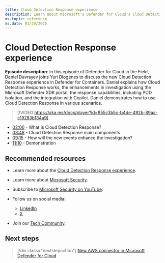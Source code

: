 ```yaml
---
title: Cloud Detection Response experience
description: Learn about Microsoft's Defender for Cloud's Cloud Detection Response experience, including investigation enhancements and response capabilities.
ms.topic: reference
ms.date: 01/20/2025
---
```


# Cloud Detection Response experience

**Episode description**: In this episode of Defender for Cloud in the Field, Daniel Davrayev joins Yuri Diogenes to discuss the new Cloud Detection Response experience in Defender for Containers. Daniel explains how Cloud Detection Response works, the enhancements in investigation using the Microsoft Defender XDR portal, the response capabilities, including POD isolation, and the integration with Copilot. Daniel demonstrates how to use Cloud Detection Response in various scenarios.
  

> [!VIDEO https://aka.ms/docs/player?id=855c3b5c-b4de-492b-89aa-c19283b134a9]

- [02:00](/shows/mdc-in-the-field/cloud-detection-response-experience#time=02m00s) - What is Cloud Detection Response?
- [03:48](/shows/mdc-in-the-field/cloud-detection-response-experience#time=03m48s) - Cloud Detection Response main components
- [09:15](/shows/mdc-in-the-field/cloud-detection-response-experience#time=09m15s) - How will the new events enhance the investigation?
- [11:10](/shows/mdc-in-the-field/cloud-detection-response-experience#time=11m10s) - Demonstration

## Recommended resources

- Learn more about the [Cloud Detection Response experience](https://techcommunity.microsoft.com/blog/microsoftdefendercloudblog/new-innovations-in-container-security-with-unified-visibility-investigations-and/4298593).
- Learn more about [Microsoft Security](https://msft.it/6002T9HQY).
- Subscribe to [Microsoft Security on YouTube](https://www.youtube.com/playlist?list=PL3ZTgFEc7LysiX4PfHhdJPR7S8mGO14YS).

- Follow us on social media:

  - [LinkedIn](https://www.linkedin.com/showcase/microsoft-security/)
  - [X](https://x.com/msftsecurity)

- Join our [Tech Community](https://aka.ms/SecurityTechCommunity).

## Next steps

> [!div class="nextstepaction"]
> [New AWS connector in Microsoft Defender for Cloud](episode-one.md)
